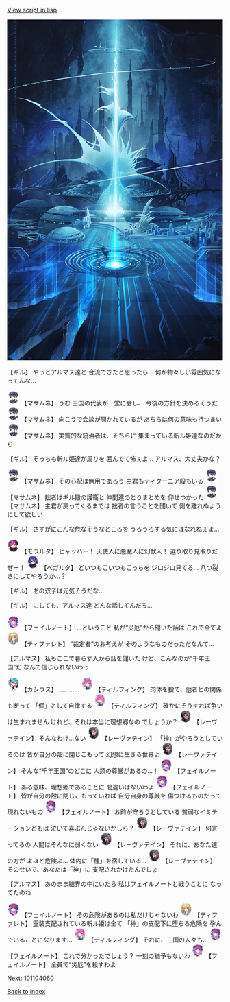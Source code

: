 [View script in lisp](../scripts/101104050.txt)

![profound.png](../images/backgrounds/profound.png)

【ギル】
やっとアルマス達と
合流できたと思ったら…
何か物々しい雰囲気になってんな…

<img src="../images/units/3100111.png" alt="3100111.png" height="34"/>
【マサムネ】
うむ
三国の代表が一堂に会し、
今後の方針を決めるそうだ

<img src="../images/units/3100111.png" alt="3100111.png" height="34"/>
【マサムネ】
向こうで会談が開かれているが
あちらは何の意味も持つまい

<img src="../images/units/3100111.png" alt="3100111.png" height="34"/>
【マサムネ】
実質的な統治者は、そちらに
集まっている斬ル姫達なのだから

【ギル】
そっちも斬ル姫達が周りを
囲んでて怖ぇよ…
アルマス、大丈夫かな？

<img src="../images/units/3100111.png" alt="3100111.png" height="34"/>
【マサムネ】
その心配は無用であろう
主君もティターニア殿もいる

<img src="../images/units/3100111.png" alt="3100111.png" height="34"/>
【マサムネ】
拙者はギル殿の護衛と
仲間達のとりまとめを
仰せつかった

<img src="../images/units/3100111.png" alt="3100111.png" height="34"/>
【マサムネ】
主君が戻ってくるまでは
拙者の言うことを聞いて
側を離れぬようにして欲しい

【ギル】
さすがにこんな危なそうなところを
うろうろする気にはなれねぇよ…

<img src="../images/units/3104011.png" alt="3104011.png" height="34"/>
【モラルタ】
ヒャッハー！
天使人に悪魔人に幻獣人！
選り取り見取りだぜー！

<img src="../images/units/3104111.png" alt="3104111.png" height="34"/>
【ベガルタ】
どいつもこいつもこっちを
ジロジロ見てる…
八つ裂きにしてやろうか…？

【ギル】
あの双子は元気そうだな…

【ギル】
にしても、アルマス達
どんな話してんだろ…

<img src="../images/units/3401911.png" alt="3401911.png" height="34"/>
【フェイルノート】
…ということ
私が“災厄”から聞いた話は
これで全てよ

<img src="../images/units/3503211.png" alt="3503211.png" height="34"/>
【ティファレト】
“裁定者”のお考えが
そのようなものだっただなんて…

【アルマス】
私もここで暮らす人から話を聞いた
けど、こんなのが“千年王国”だ
なんて信じられないわっ

<img src="../images/units/3303111.png" alt="3303111.png" height="34"/>
【カシウス】
…………

<img src="../images/units/3101411.png" alt="3101411.png" height="34"/>
【ティルフィング】
肉体を捨て、他者との関係も断って
「個」として自律する

<img src="../images/units/3101411.png" alt="3101411.png" height="34"/>
【ティルフィング】
確かにそうすれば争いは生まれません
けれど、それは本当に理想郷なの
でしょうか？

<img src="../images/units/3100211.png" alt="3100211.png" height="34"/>
【レーヴァテイン】
そんなわけ…ない

<img src="../images/units/3100211.png" alt="3100211.png" height="34"/>
【レーヴァテイン】
「神」がやろうとしているのは
皆が自分の殻に閉じこもって
幻想に生きる世界よ

<img src="../images/units/3100211.png" alt="3100211.png" height="34"/>
【レーヴァテイン】
そんな“千年王国”のどこに
人類の尊厳があるの…！

<img src="../images/units/3401911.png" alt="3401911.png" height="34"/>
【フェイルノート】
ある意味、理想郷であることに
間違いはないわよ

<img src="../images/units/3401911.png" alt="3401911.png" height="34"/>
【フェイルノート】
皆が自分の殻に閉じこもっていれば
自分自身の尊厳を
傷つけるものだって現れないもの

<img src="../images/units/3401911.png" alt="3401911.png" height="34"/>
【フェイルノート】
お前が守ろうとしている
貧弱なイミテーションどもは
泣いて喜ぶんじゃないかしら？

<img src="../images/units/3100211.png" alt="3100211.png" height="34"/>
【レーヴァテイン】
何言ってるの
人間はそんなに弱くない

<img src="../images/units/3100211.png" alt="3100211.png" height="34"/>
【レーヴァテイン】
それに、あなた達の方が
よほど危険よ…
体内に「種」を宿している…

<img src="../images/units/3100211.png" alt="3100211.png" height="34"/>
【レーヴァテイン】
そのせいで、あなたは「神」に
支配されかけたんでしょ

【アルマス】
あのまま結界の中にいたら
私はフェイルノートと戦うことに
なってたのね

<img src="../images/units/3401911.png" alt="3401911.png" height="34"/>
【フェイルノート】
その危険があるのは私だけじゃないわ

<img src="../images/units/3503211.png" alt="3503211.png" height="34"/>
【ティファレト】
霊装支配されている斬ル姫は全て
「神」の支配下に堕ちる危険を
孕んでいることになります…

<img src="../images/units/3101411.png" alt="3101411.png" height="34"/>
【ティルフィング】
それに、三国の人々も…

<img src="../images/units/3401911.png" alt="3401911.png" height="34"/>
【フェイルノート】
これで分かったでしょう？
一刻の猶予もないわ

<img src="../images/units/3401911.png" alt="3401911.png" height="34"/>
【フェイルノート】
全員で“災厄”を殺すわよ

Next: [101104060](101104060.md)

[Back to index](index.md)
